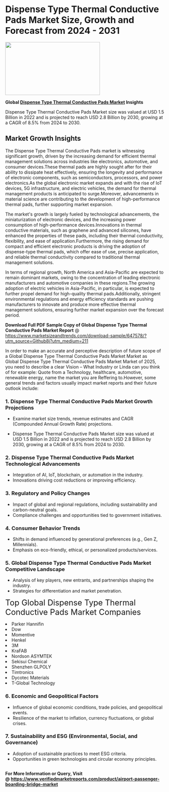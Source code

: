 <H1>Dispense Type Thermal Conductive Pads Market Size, Growth and Forecast from 2024 - 2031</H1><img class="aligncenter size-medium wp-image-584254" src="https://thirdeyenews.in/wp-content/uploads/2024/09/Global-Market-Research-300x168.jpeg" alt="" width="300" height="168" /><p><strong>Global&nbsp;<a href="https://www.marketsizeandtrends.com/download-sample/647578/?utm_source=Github8j?utm_medium=211">Dispense Type Thermal Conductive Pads Market</a> Insights</strong></p><p>Dispense Type Thermal Conductive Pads Market size was valued at USD 1.5 Billion in 2022 and is projected to reach USD 2.8 Billion by 2030, growing at a CAGR of 8.5% from 2024 to 2030.</p><p><h2>Market Growth Insights</h2> <p>The Dispense Type Thermal Conductive Pads market is witnessing significant growth, driven by the increasing demand for efficient thermal management solutions across industries like electronics, automotive, and consumer devices.These thermal pads are highly sought after for their ability to dissipate heat effectively, ensuring the longevity and performance of electronic components, such as semiconductors, processors, and power electronics.As the global electronic market expands and with the rise of IoT devices, 5G infrastructure, and electric vehicles, the demand for thermal management products is anticipated to surge.Moreover, advancements in material science are contributing to the development of high-performance thermal pads, further supporting market expansion.</p> <p>The market's growth is largely fueled by technological advancements, the miniaturization of electronic devices, and the increasing power consumption of high-performance devices.Innovations in thermal conductive materials, such as graphene and advanced silicones, have enhanced the properties of these pads, including their thermal conductivity, flexibility, and ease of application.Furthermore, the rising demand for compact and efficient electronic products is driving the adoption of dispense-type thermal pads, which offer ease of use, precise application, and reliable thermal conductivity compared to traditional thermal management solutions.</p> <p>In terms of regional growth, North America and Asia-Pacific are expected to remain dominant markets, owing to the concentration of leading electronic manufacturers and automotive companies in these regions.The growing adoption of electric vehicles in Asia-Pacific, in particular, is expected to further propel demand for high-quality thermal pads.Additionally, stringent environmental regulations and energy efficiency standards are pushing manufacturers to innovate and produce more effective thermal management solutions, ensuring further market expansion over the forecast period.</p> <p><span class=""><strong>Download Full PDF Sample Copy of Global Dispense Type Thermal Conductive Pads Market Report</strong> @ <a href="https://www.marketsizeandtrends.com/download-sample/647578/?utm_source=Github8j?utm_medium=211" target="_blank">https://www.marketsizeandtrends.com/download-sample/647578/?utm_source=Github8j?utm_medium=211</a></span></p><p>In order to make an accurate and perceptive description of future scope of a Global&nbsp;Dispense Type Thermal Conductive Pads Market Market as Global&nbsp;Dispense Type Thermal Conductive Pads Market Market of 2025, you need to describe a clear Vision &ndash; What Industry or Linda can you think of for example: Quote from a Technology, healthcare, automotive, renewable energy, name the market you are Reffering to.However, some general trends and factors usually impact market reports and their future outlook include:</p><h3>1.&nbsp;<strong>Dispense Type Thermal Conductive Pads Market Growth Projections</strong></h3><ul><li>Examine market size trends, revenue estimates and CAGR (Compounded Annual Growth Rate) projections.</li><li><p>Dispense Type Thermal Conductive Pads Market size was valued at USD 1.5 Billion in 2022 and is projected to reach USD 2.8 Billion by 2030, growing at a CAGR of 8.5% from 2024 to 2030.</p></li></ul><h3>2.&nbsp;<strong>Dispense Type Thermal Conductive Pads Market Technological Advancements</strong></h3><ul><li>Integration of AI, IoT, blockchain, or automation in the industry.</li><li>Innovations driving cost reductions or improving efficiency.</li></ul><h3>3.&nbsp;<strong>Regulatory and Policy Changes</strong></h3><ul><li>Impact of global and regional regulations, including sustainability and carbon-neutral goals.</li><li>Compliance challenges and opportunities tied to government initiatives.</li></ul><h3>4.&nbsp;<strong>Consumer Behavior Trends</strong></h3><ul><li>Shifts in demand influenced by generational preferences (e.g., Gen Z, Millennials).</li><li>Emphasis on eco-friendly, ethical, or personalized products/services.</li></ul><h3>5.&nbsp;<strong>Global Dispense Type Thermal Conductive Pads Market Competitive Landscape</strong></h3><ul><li>Analysis of key players, new entrants, and partnerships shaping the industry.</li><li>Strategies for differentiation and market penetration.</li></ul><p data-pm-slice="1 1 []"><span style="color: inherit; font-family: inherit; font-size: 25px;">Top Global Dispense Type Thermal Conductive Pads Market Companies</span></p><div class="" data-test-id=""><p><li>Parker Hannifin</li><li> Dow</li><li> Momentive</li><li> Henkel</li><li> 3M</li><li> KraFAB</li><li> Nordson ASYMTEK</li><li> Sekisui Chemical</li><li> Shenzhen GLPOLY</li><li> Timtronics</li><li> Dycotec Materials</li><li> T-Global Technology</li></p></div><h3>6.&nbsp;<strong>Economic and Geopolitical Factors</strong></h3><ul><li>Influence of global economic conditions, trade policies, and geopolitical events.</li><li>Resilience of the market to inflation, currency fluctuations, or global crises.</li></ul><h3>7.&nbsp;<strong>Sustainability and ESG (Environmental, Social, and Governance)</strong></h3><ul><li>Adoption of sustainable practices to meet ESG criteria.</li><li>Opportunities in green technologies and circular economy principles.</li></ul><h2><strong style="font-size: 14px;">For More Information or Query, Visit @&nbsp;</strong><a style="background-color: #ffffff; font-size: 14px;" href="https://www.marketsizeandtrends.com/report/dispense-type-thermal-conductive-pads-market/" target="_blank">https://www.verifiedmarketreports.com/product/airport-passenger-boarding-bridge-market</a></h2>